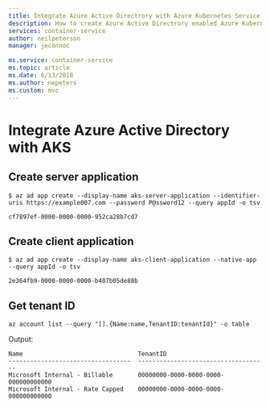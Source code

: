 ```yaml
---
title: Integrate Azure Active Directrory with Azure Kubernetes Service
description: How to create Azure Active Directrory enabled Azure Kubernetes Service clusters.
services: container-service
author: neilpeterson
manager: jeconnoc

ms.service: container-service
ms.topic: article
ms.date: 6/13/2018
ms.author: nepeters
ms.custom: mvc
---
```


# Integrate Azure Active Directory with AKS

## Create server application

```azurecli
$ az ad app create --display-name aks-server-application --identifier-uris https://example007.com --password P@ssword12 --query appId -o tsv

cf7897ef-0000-0000-0000-952ca28b7cd7
```

## Create client application

```azurecli
$ az ad app create --display-name aks-client-application --native-app --query appId -o tsv

2e364fb9-0000-0000-0000-b407b05de88b
```

## Get tenant ID

```azurecli
az account list --query "[].{Name:name,TenantID:tenantId}" -o table
```

Output:

```
Name                                TenantID
----------------------------------  ------------------------------------
Microsoft Internal - Billable       00000000-0000-0000-0000-000000000000
Microsoft Internal - Rate Capped    00000000-0000-0000-0000-000000000000
```

